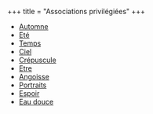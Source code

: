 +++
title = "Associations privilégiées"
+++
- [Automne](/categories/automne)
- [Eté](/categories/eté)
- [Temps](/categories/temps)
- [Ciel](/categories/ciel)
- [Crépuscule](/categories/crépuscule)
- [Etre](/categories/etre)
- [Angoisse](/categories/angoisse)
- [Portraits](/categories/portraits)
- [Espoir](/categories/espoir)
- [Eau douce](/categories/eau-douce)
